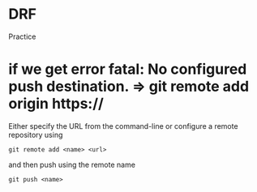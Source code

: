 # DRF
Practice 

# if we get error fatal: No configured push destination. => git remote add origin https://
Either specify the URL from the command-line or configure a remote repository using

    git remote add <name> <url>

and then push using the remote name

    git push <name>